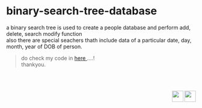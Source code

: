 # binary-search-tree-database
a binary search tree is used to create a people database and perform add, delete, search modify function 
<br/> also there are special seachers thath include data of a particular date, day, month, year of DOB of person.

> do check my code in <a  href ="https://github.com/anudeep-17/binary-search-tree-database/tree/master/src/assignment2"> here </a>....! <br/>
thankyou.


<br/>
<br/>

<img src="https://img.icons8.com/color/48/000000/java-coffee-cup-logo--v1.png" width="30px" align="right"/><img src="https://img.icons8.com/officel/40/000000/java-eclipse.png" width="30px" align="right"/>

